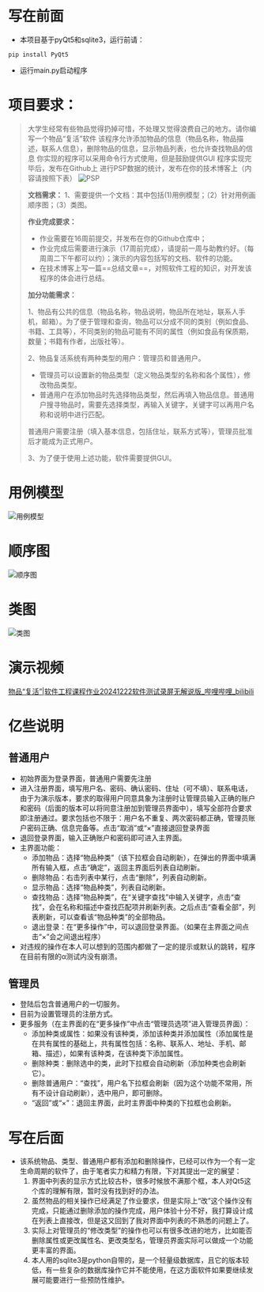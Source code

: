 # 写在前面
- 本项目基于pyQt5和sqlite3，运行前请：
```
pip install PyQt5
```
- 运行main.py启动程序

# 项目要求：
>大学生经常有些物品觉得扔掉可惜，不处理又觉得浪费自己的地方。请你编写一个物品“复活”软件
>该程序允许添加物品的信息（物品名称，物品描述，联系人信息），删除物品的信息，显示物品列表，也允许查找物品的信息
>你实现的程序可以采用命令行方式使用，但是鼓励提供GUI
>程序实现完毕后，发布在Github上
>进行PSP数据的统计，发布在你的技术博客上（内容请按照下表）
>![PSP](./pic/PSP.png)

>**文档需求：**
>1、需要提供一个文档：其中包括(1)用例模型；（2）针对用例画顺序图；（3）类图。
>
>**作业完成要求：**
>- 作业需要在16周前提交，并发布在你的Github仓库中；
>- 作业完成后需要进行演示（17周前完成），请提前一周与助教约好。（每周周二下午都可以约）；演示的内容包括写的文档、软件的功能。
>- 在技术博客上写一篇==总结文章==，对照软件工程的知识，对开发该程序的体会进行总结。
>
>**加分功能需求：**
>
>1、物品有公共的信息（物品名称，物品说明，物品所在地址，联系人手机，邮箱）。为了便于管理和查询，物品可以分成不同的类别（例如食品、书籍、工具等），不同类别的物品可能有不同的属性（例如食品有保质期，数量；书籍有作者，出版社等）。
>
>2、物品复活系统有两种类型的用户：管理员和普通用户。
>
>- 管理员可以设置新的物品类型（定义物品类型的名称和各个属性），修改物品类型。
>- 普通用户在添加物品时先选择物品类型，然后再填入物品信息。普通用户搜寻物品时，需要先选择类型，再输入关键字，关键字可以再用户名称和说明中进行匹配。
>
>普通用户需要注册（填入基本信息，包括住址，联系方式等），管理员批准后才能成为正式用户。
>
>3、为了便于使用上述功能，软件需要提供GUI。

# 用例模型
![用例模型](./pic/用例模型.png)
# 顺序图
![顺序图](./pic/顺序图.png)
# 类图
![类图](./pic/类图.png)
# 演示视频
[物品“复活”|软件工程课程作业20241222软件测试录屏无解说版_哔哩哔哩_bilibili](https://www.bilibili.com/video/BV18cCKYUETX/?spm_id_from=333.1387.homepage.video_card.click&vd_source=d7bdc78fb6853c93b72d83dcfb93b2a1)
# 亿些说明
## 普通用户
- 初始界面为登录界面，普通用户需要先注册
- 进入注册界面，填写用户名、密码、确认密码、住址（可不填）、联系电话，由于为演示版本，要求的取得用户同意具象为注册时让管理员输入正确的账户和密码（后面的版本可以将同意注册加到管理员界面中），填写全部符合要求即注册通过。要求包括也不限于：用户名不重复、两次密码都正确，管理员账户密码正确、信息完备等。点击“取消”或“×”直接退回登录界面
- 退回登录界面，输入正确账户和密码即可进入主界面。
- 主界面功能：
	- 添加物品：选择“物品种类”（该下拉框会自动刷新），在弹出的界面中填满所有输入框，点击“确定”，返回主界面后列表自动刷新。
	- 删除物品：右击列表中某行，点击“删除”，列表自动刷新。
	- 显示物品：选择“物品种类”，列表自动刷新。
	- 查找物品：选择“物品种类”，在“关键字查找”中输入关键字，点击“查找”，会在名称和描述中查找匹配项并刷新列表。之后点击“查看全部”，列表刷新，可以查看该“物品种类”的全部物品。
	- 退出登录：在“更多操作”中，可以退回登录界面。（如果在主界面之间点击“×”会之间退出程序）
- 对违规的操作在本人可以想到的范围内都做了一定的提示或默认的跳转，程序在目前有限的α测试内没有崩溃。
## 管理员
- 登陆后包含普通用户的一切服务。
- 目前为设置管理员的注册方式。
- 更多服务（在主界面的在“更多操作”中点击“管理员选项”进入管理员界面）：
	- 添加种类或属性：如果没有该种类，添加该种类并添加属性（添加属性是在共有属性的基础上，共有属性包括：名称、联系人、地址、手机、邮箱、描述），如果有该种类，在该种类下添加属性。
	- 删除种类：删除选中的类，此时下拉框会自动刷新（添加种类也会刷新它）。
	- 删除普通用户：“查找”，用户名下拉框会刷新（因为这个功能不常用，所有不设计自动刷新），选中用户，即可删除。
	- “返回”或“×”：退回主界面，此时主界面中种类的下拉框也会刷新。
# 写在后面
- 该系统物品、类型、普通用户都有添加和删除操作，已经可以作为一个有一定生命周期的软件了，由于笔者实力和精力有限，下对其提出一定的展望：
	1. 界面中列表的显示方式比较古朴，很多时候放不满那个框，本人对Qt5这个库的理解有限，暂时没有找到好的办法。
	2. 虽然物品的相关操作已经满足了作业要求，但是实际上“改”这个操作没有完成，只能通过删除添加的操作完成，用户体验十分不好，我打算设计成在列表上直接改，但是这又回到了我对界面中列表的不熟悉的问题上了。
	3. 实际上对管理员的“修改类型”的操作也可以有很多改进的地方，比如能否删除属性或更改属性名、更改类型名，管理员界面实际可以做成一个功能更丰富的界面。
	4. 本人用的sqlite3是python自带的，是一个轻量级数据库，且它的版本较低，有一些复杂的数据库操作它并不能使用，在这方面软件如果要继续发展可能要进行一些预防性维护。